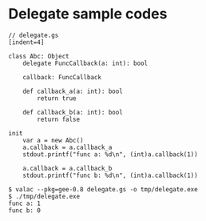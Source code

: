 # Delegate sample codes

```genie
// delegate.gs
[indent=4]

class Abc: Object
    delegate FuncCallback(a: int): bool

    callback: FuncCallback

    def callback_a(a: int): bool
        return true

    def callback_b(a: int): bool
        return false

init
    var a = new Abc()
    a.callback = a.callback_a
    stdout.printf("func a: %d\n", (int)a.callback(1))

    a.callback = a.callback_b
    stdout.printf("func b: %d\n", (int)a.callback(1))
```

```shell
$ valac --pkg=gee-0.8 delegate.gs -o tmp/delegate.exe
$ ./tmp/delegate.exe
func a: 1
func b: 0
```

<!--
vi: ft=markdown:et:sw=4:tw=80
  -->
